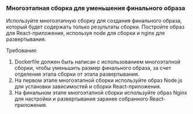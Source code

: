 
### Многоэтапная сборка для уменьшения финального образа

Используйте многоэтапную сборку для создания финального образа, который будет содержать только результаты сборки. Постройте образ для React-приложения, используя node для сборки и nginx для развертывания.

Требования:
1. Dockerfile должен быть написан с использованием многоэтапной сборки, чтобы уменьшить размер финального образа, за счет отделения этапа сборки от этапа развертывания. 
2. На первом этапе многоэтапной сборки используйте образ Node.js для установки зависимостей и сборки React-приложения. 
3. На финальном этапе многоэтапной сборки используйте образ Nginx для настройки и развертывания заранее собранного React-приложения.